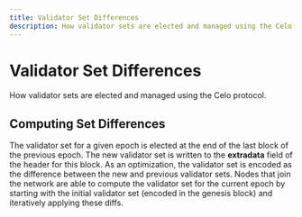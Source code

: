 ```yaml
---
title: Validator Set Differences
description: How validator sets are elected and managed using the Celo protocol.
---
```


# Validator Set Differences

How validator sets are elected and managed using the Celo protocol.

## Computing Set Differences

The validator set for a given epoch is elected at the end of the last block of the previous epoch. The new validator set is written to the **extradata** field of the header for this block. As an optimization, the validator set is encoded as the difference between the new and previous validator sets. Nodes that join the network are able to compute the validator set for the current epoch by starting with the initial validator set \(encoded in the genesis block\) and iteratively applying these diffs.
